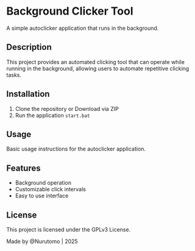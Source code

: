 # Background Clicker Tool

A simple autoclicker application that runs in the background.

## Description

This project provides an automated clicking tool that can operate while running in the background, allowing users to automate repetitive clicking tasks.

## Installation

1. Clone the repository or Download via ZIP
3. Run the application `start.bat`

## Usage

Basic usage instructions for the autoclicker application.

## Features

- Background operation
- Customizable click intervals
- Easy to use interface

## License

This project is licensed under the GPLv3 License.

Made by @Nurutomo | 2025